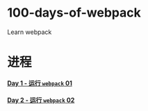 # 100-days-of-webpack

Learn webpack

# 进程

#### [Day 1 - 运行 `webpack` 01](./docs/notes/day1.md)
#### [Day 2 - 运行 `webpack` 02](./docs/notes/day2.md)


